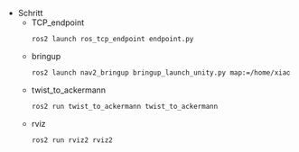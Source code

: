 - Schritt 
	- TCP_endpoint
		```bash
		ros2 launch ros_tcp_endpoint endpoint.py
		```
	- bringup
		```bash
		ros2 launch nav2_bringup bringup_launch_unity.py map:=/home/xiaomeng/maps/map_unity.yaml
		```
	- twist_to_ackermann 
		```bash
		ros2 run twist_to_ackermann twist_to_ackermann 
		```
	- rviz 
		```bash
		ros2 run rviz2 rviz2 
		```
